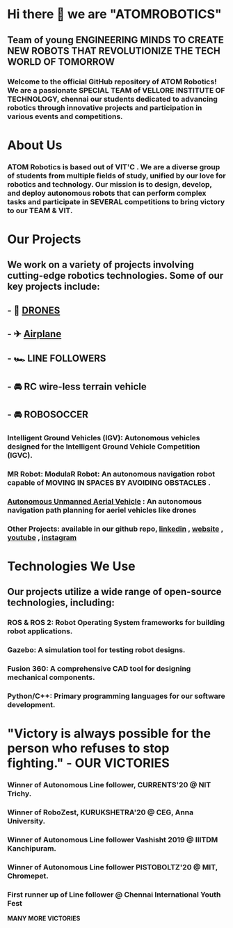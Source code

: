 # Hi there 👋 we are  **"ATOMROBOTICS"** 
## Team of young ENGINEERING MINDS TO CREATE NEW ROBOTS THAT REVOLUTIONIZE THE TECH WORLD OF TOMORROW

### Welcome to the official GitHub repository of ATOM Robotics! We are a passionate SPECIAL TEAM  of VELLORE INSTITUTE OF TECHNOLOGY, chennai  our students dedicated to advancing robotics through innovative projects and participation in various events and competitions.

# About Us
### ATOM Robotics is based out of VIT'C . We are a diverse group of students from multiple fields of study, unified by our love for robotics and technology. Our mission is to design, develop, and deploy autonomous robots that can perform complex tasks and participate in SEVERAL competitions to bring victory to our TEAM & VIT.

# Our Projects
 ## We work on a variety of projects involving cutting-edge robotics technologies. Some of our key projects include:
## - 🚁 [DRONES](https://github.com/atomrobotics/EYANTRA-19)
## - ✈  [Airplane](https://github.com/atomrobotics/IPAS-21)
## - 🏎 LINE FOLLOWERS 
## - 🚘 RC wire-less terrain vehicle
## - 🚘 ROBOSOCCER
### Intelligent Ground Vehicles (IGV): Autonomous vehicles designed for the Intelligent Ground Vehicle Competition (IGVC).
### MR Robot: ModulaR Robot: An autonomous navigation robot capable of MOVING IN SPACES BY AVOIDING OBSTACLES . 
### [Autonomous Unmanned Aerial Vehicle](https://github.com/atomrobotics/IPAS-21) :  An autonomous navigation path planning for aeriel vehicles like drones
### Other Projects: available in our github repo, [linkedin](https://www.linkedin.com/company/atomrobotics/) , [website](https://atomrobotics.github.io/robots.html) , [youtube](https://www.youtube.com/@atomrobotics2167) , [instagram](https://www.instagram.com/atomrobotics_vitc?igsh=OGl1eWRrYmZrcG5k) 

# Technologies We Use
## Our projects utilize a wide range of open-source technologies, including:

### **ROS & ROS 2**: Robot Operating System frameworks for building robot applications.
### **Gazebo**: A simulation tool for testing robot designs. 
### **Fusion 360**: A comprehensive CAD tool for designing mechanical components. 
### **Python/C++**: Primary programming languages for our software development. 

# "Victory is always possible for the person who refuses to stop fighting." - **OUR VICTORIES**
### Winner of Autonomous Line follower, CURRENTS'20 @ NIT Trichy.
### Winner of RoboZest, KURUKSHETRA'20 @ CEG, Anna University.
### Winner of Autonomous Line follower Vashisht 2019 @ IIITDM Kanchipuram.
### Winner of Autonomous Line follower PISTOBOLTZ'20 @ MIT, Chromepet.
### First runner up of Line follower @ Chennai International Youth Fest
**MANY MORE VICTORIES**
